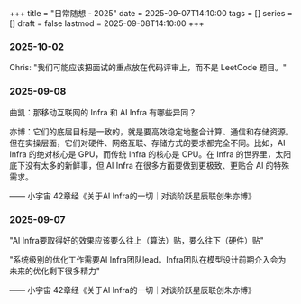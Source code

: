 +++
title      = "日常随想 - 2025"
date       = 2025-09-07T14:10:00
tags       = []
series     = []
draft      = false
lastmod    = 2025-09-08T14:10:00
+++

### 2025-10-02

Chris: "我们可能应该把面试的重点放在代码评审上，而不是 LeetCode 题目。"

### 2025-09-08

曲凯：那移动互联网的 Infra 和 AI Infra 有哪些异同？

亦博：它们的底层目标是一致的，就是要高效稳定地整合计算、通信和存储资源。但在实操层面，它们对硬件、网络互联、存储方式的要求都完全不同。比如，AI Infra 的绝对核心是 GPU，而传统 Infra 的核心是 CPU。在 Infra 的世界里，太阳底下没有太多的新鲜事，但 AI Infra 在很多方面要做到更极致、更贴合 AI 的特殊需求。

—— 小宇宙 42章经《关于AI Infra的一切｜对谈阶跃星辰联创朱亦博》

### 2025-09-07

"AI Infra要取得好的效果应该要么往上（算法）贴，要么往下（硬件）贴"

"系统级别的优化工作需要AI Infra团队lead。Infra团队在模型设计前期介入会为未来的优化剩下很多精力"

—— 小宇宙 42章经《关于AI Infra的一切｜对谈阶跃星辰联创朱亦博》
